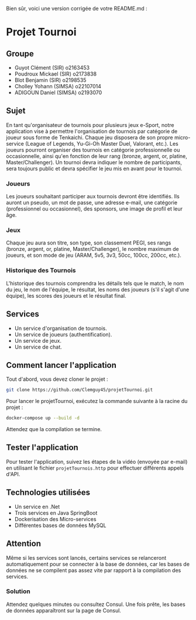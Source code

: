 Bien sûr, voici une version corrigée de votre README.md :

# Projet Tournoi

## Groupe
* Guyot Clément (SIR) o2163453
* Poudroux Mickael (SIR) o2173838
* Blot Benjamin (SIR) o2198535
* Cholley Yohann (SIMSA) o22107014
* ADIGOUN Daniel (SIMSA) o2193070

## Sujet
En tant qu'organisateur de tournois pour plusieurs jeux e-Sport, notre application vise à permettre l'organisation de tournois par catégorie de joueur sous forme de Tenkaichi. Chaque jeu disposera de son propre micro-service (League of Legends, Yu-Gi-Oh Master Duel, Valorant, etc.). Les joueurs pourront organiser des tournois en catégorie professionnelle ou occasionnelle, ainsi qu'en fonction de leur rang (bronze, argent, or, platine, Master/Challenger). Un tournoi devra indiquer le nombre de participants, sera toujours public et devra spécifier le jeu mis en avant pour le tournoi.

### Joueurs
Les joueurs souhaitant participer aux tournois devront être identifiés. Ils auront un pseudo, un mot de passe, une adresse e-mail, une catégorie (professionnel ou occasionnel), des sponsors, une image de profil et leur âge.

### Jeux
Chaque jeu aura son titre, son type, son classement PEGI, ses rangs (bronze, argent, or, platine, Master/Challenger), le nombre maximum de joueurs, et son mode de jeu (ARAM, 5v5, 3v3, 50cc, 100cc, 200cc, etc.).

### Historique des Tournois
L'historique des tournois comprendra les détails tels que le match, le nom du jeu, le nom de l'équipe, le résultat, les noms des joueurs (s'il s'agit d'une équipe), les scores des joueurs et le résultat final.

## Services
- Un service d'organisation de tournois.
- Un service de joueurs (authentification).
- Un service de jeux.
- Un service de chat.

## Comment lancer l'application
Tout d'abord, vous devez cloner le projet :

```bash
git clone https://github.com/Clemguy45/projetTournoi.git
```

Pour lancer le projetTournoi, exécutez la commande suivante à la racine du projet :

```bash
docker-compose up --build -d
```

Attendez que la compilation se termine.

## Tester l'application
Pour tester l'application, suivez les étapes de la vidéo (envoyée par e-mail) en utilisant le fichier `projetTournois.http` pour effectuer différents appels d'API.

## Technologies utilisées
- Un service en .Net
- Trois services en Java SpringBoot
- Dockerisation des Micro-services
- Différentes bases de données MySQL

## Attention
Même si les services sont lancés, certains services se relanceront automatiquement pour se connecter à la base de données, car les bases de données ne se compilent pas assez vite par rapport à la compilation des services.

### Solution
Attendez quelques minutes ou consultez Consul. Une fois prête, les bases de données apparaîtront sur la page de Consul.